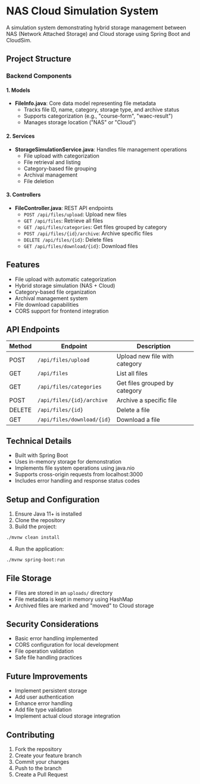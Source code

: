# NAS Cloud Simulation System

A simulation system demonstrating hybrid storage management between NAS (Network Attached Storage) and Cloud storage using Spring Boot and CloudSim.

## Project Structure

### Backend Components

#### 1. Models
- **FileInfo.java**: Core data model representing file metadata
  - Tracks file ID, name, category, storage type, and archive status
  - Supports categorization (e.g., "course-form", "waec-result")
  - Manages storage location ("NAS" or "Cloud")

#### 2. Services
- **StorageSimulationService.java**: Handles file management operations
  - File upload with categorization
  - File retrieval and listing
  - Category-based file grouping
  - Archival management
  - File deletion

#### 3. Controllers
- **FileController.java**: REST API endpoints
  - `POST /api/files/upload`: Upload new files
  - `GET /api/files`: Retrieve all files
  - `GET /api/files/categories`: Get files grouped by category
  - `POST /api/files/{id}/archive`: Archive specific files
  - `DELETE /api/files/{id}`: Delete files
  - `GET /api/files/download/{id}`: Download files

## Features

- File upload with automatic categorization
- Hybrid storage simulation (NAS + Cloud)
- Category-based file organization
- Archival management system
- File download capabilities
- CORS support for frontend integration

## API Endpoints

| Method | Endpoint | Description |
|--------|----------|-------------|
| POST | `/api/files/upload` | Upload new file with category |
| GET | `/api/files` | List all files |
| GET | `/api/files/categories` | Get files grouped by category |
| POST | `/api/files/{id}/archive` | Archive a specific file |
| DELETE | `/api/files/{id}` | Delete a file |
| GET | `/api/files/download/{id}` | Download a file |

## Technical Details

- Built with Spring Boot
- Uses in-memory storage for demonstration
- Implements file system operations using java.nio
- Supports cross-origin requests from localhost:3000
- Includes error handling and response status codes

## Setup and Configuration

1. Ensure Java 11+ is installed
2. Clone the repository
3. Build the project:
```bash
./mvnw clean install
```
4. Run the application:
```bash
./mvnw spring-boot:run
```

## File Storage

- Files are stored in an `uploads/` directory
- File metadata is kept in memory using HashMap
- Archived files are marked and "moved" to Cloud storage

## Security Considerations

- Basic error handling implemented
- CORS configuration for local development
- File operation validation
- Safe file handling practices

## Future Improvements

- Implement persistent storage
- Add user authentication
- Enhance error handling
- Add file type validation
- Implement actual cloud storage integration

## Contributing

1. Fork the repository
2. Create your feature branch
3. Commit your changes
4. Push to the branch
5. Create a Pull Request
